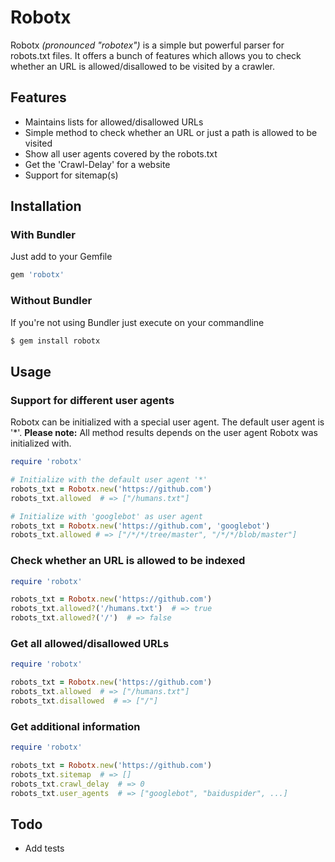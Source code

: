 # Robotx
Robotx _(pronounced "robotex")_ is a simple but powerful parser for robots.txt files.
It offers a bunch of features which allows you to check whether an URL is allowed/disallowed to be visited by a crawler.


## Features

- Maintains lists for allowed/disallowed URLs
- Simple method to check whether an URL or just a path is allowed to be visited
- Show all user agents covered by the robots.txt
- Get the 'Crawl-Delay' for a website
- Support for sitemap(s)

## Installation
### With Bundler
Just add to your Gemfile
~~~ruby
gem 'robotx'
~~~

### Without Bundler
If you're not using Bundler just execute on your commandline
~~~bash
$ gem install robotx
~~~

## Usage
### Support for different user agents
Robotx can be initialized with a special user agent. The default user agent is '*'.
**Please note:** All method results depends on the user agent Robotx was initialized with.
~~~ruby
require 'robotx'

# Initialize with the default user agent '*'
robots_txt = Robotx.new('https://github.com')
robots_txt.allowed  # => ["/humans.txt"]

# Initialize with 'googlebot' as user agent
robots_txt = Robotx.new('https://github.com', 'googlebot')
robots_txt.allowed # => ["/*/*/tree/master", "/*/*/blob/master"]
~~~

### Check whether an URL is allowed to be indexed
~~~ruby
require 'robotx'

robots_txt = Robotx.new('https://github.com')
robots_txt.allowed?('/humans.txt')  # => true
robots_txt.allowed?('/')  # => false
~~~

### Get all allowed/disallowed URLs
~~~ruby
require 'robotx'

robots_txt = Robotx.new('https://github.com')
robots_txt.allowed  # => ["/humans.txt"]
robots_txt.disallowed  # => ["/"]
~~~

### Get additional information
~~~ruby
require 'robotx'

robots_txt = Robotx.new('https://github.com')
robots_txt.sitemap  # => []
robots_txt.crawl_delay  # => 0
robots_txt.user_agents  # => ["googlebot", "baiduspider", ...]
~~~

## Todo
- Add tests
